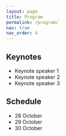 ```yaml
---
layout: page
title: Program
permalink: /program/
nav: true
nav_order: 4
---
```


## Keynotes

- Keynote speaker 1
- Keynote speaker 2
- Keynote speaker 3

## Schedule

- 28 October
- 29 October
- 30 October
